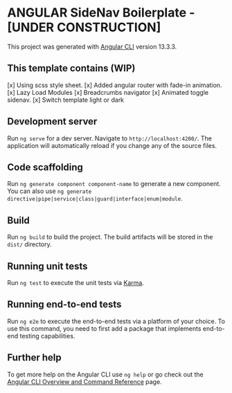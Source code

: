 # ANGULAR SideNav Boilerplate - [UNDER CONSTRUCTION]

This project was generated with [Angular CLI](https://github.com/angular/angular-cli) version 13.3.3.

## This template contains (WIP)
  [x] Using scss style sheet.
  [x] Added angular router with fade-in animation.
  [x] Lazy Load Modules
  [x] Breadcrumbs navigator
  [x] Animated toggle sidenav.
  [x] Switch template light or dark

## Development server

Run `ng serve` for a dev server. Navigate to `http://localhost:4200/`. The application will automatically reload if you change any of the source files.

## Code scaffolding

Run `ng generate component component-name` to generate a new component. You can also use `ng generate directive|pipe|service|class|guard|interface|enum|module`.

## Build

Run `ng build` to build the project. The build artifacts will be stored in the `dist/` directory.

## Running unit tests

Run `ng test` to execute the unit tests via [Karma](https://karma-runner.github.io).

## Running end-to-end tests

Run `ng e2e` to execute the end-to-end tests via a platform of your choice. To use this command, you need to first add a package that implements end-to-end testing capabilities.

## Further help

To get more help on the Angular CLI use `ng help` or go check out the [Angular CLI Overview and Command Reference](https://angular.io/cli) page.

